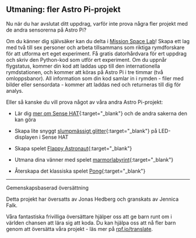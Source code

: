 ## Utmaning: fler Astro Pi-projekt

Nu när du har avslutat ditt uppdrag, varför inte prova några fler projekt med de andra sensorerna på Astro Pi?

Om du känner dig självsäker kan du delta i [Mission Space Lab](https://astro-pi.org/missions/space-lab/)! Skapa ett lag med två till sex personer och arbeta tillsammans som riktiga rymdforskare för att utforma ert eget experiment. Få gratis datorhårdvara för ert uppdrag och skriv den Python-kod som utför ert experiment. Om du uppnår flygstatus, kommer din kod att laddas upp till den internationella rymdstationen, och kommer att köras på Astro Pi i tre timmar (två omloppsbanor). All information som din kod samlar in i rymden - filer med bilder eller sensordata - kommer att laddas ned och returneras till dig för analys.

Eller så kanske du vill prova något av våra andra Astro Pi-projekt:

+ Lär dig [mer om Sense HAT](https://projects.raspberrypi.org/sv-SE/projects/getting-started-with-the-sense-hat){:target="_blank"} och de andra sakerna den kan göra

+ Skapa lite snyggt [slumpmässigt glitter](https://projects.raspberrypi.org/sv-SE/projects/sense-hat-random-sparkles){:target="_blank"} på LED-displayen i Sense HAT

+ Skapa spelet [Flappy Astronaut](https://projects.raspberrypi.org/sv-SE/projects/flappy-astronaut){:target="_blank"}

+ Utmana dina vänner med spelet [marmorlabyrint](https://projects.raspberrypi.org/sv-SE/projects/sense-hat-marble-maze){:target="_blank"}

+ Återskapa det klassiska spelet [Pong](https://projects.raspberrypi.org/sv-SE/projects/sense-hat-pong){:target="_blank"}


***
Gemenskapsbaserad översättning

Detta projekt har översatts av Jonas Hedberg och granskats av Jennica Falk.

Våra fantastiska frivilliga översättare hjälper oss att ge barn runt om i världen chansen att lära sig att koda. Du kan hjälpa oss att nå fler barn genom att översätta våra projekt - läs mer på [rpf.io/translate](https://rpf.io/translate).